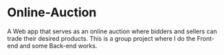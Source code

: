 # Online-Auction
A Web app that serves as an online auction where bidders and sellers can trade their desired products. This is a group project where I do the Front-end and some Back-end works.
